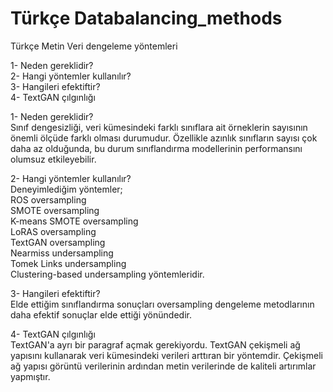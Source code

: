 # Türkçe Databalancing_methods
Türkçe Metin Veri dengeleme yöntemleri

1- Neden gereklidir? </br>
2- Hangi yöntemler kullanılır?<br>
3- Hangileri efektiftir? <br>
4- TextGAN çılgınlığı <br>

1- Neden gereklidir? </br>
Sınıf dengesizliği, veri kümesindeki farklı sınıflara ait örneklerin sayısının önemli ölçüde farklı olması durumudur. Özellikle azınlık sınıfların sayısı çok daha az olduğunda, bu durum sınıflandırma modellerinin performansını olumsuz etkileyebilir.


2- Hangi yöntemler kullanılır? </br>
Deneyimlediğim yöntemler;  </br>
ROS oversampling </br>
SMOTE oversampling </br>
K-means SMOTE oversampling </br>
LoRAS oversampling </br>
TextGAN oversampling </br>
Nearmiss undersampling </br>
Tomek Links undersampling </br>
Clustering-based  undersampling yöntemleridir.

3- Hangileri efektiftir? </br>
Elde ettiğim sınıflandırma sonuçları oversampling dengeleme metodlarının daha efektif sonuçlar elde ettiği yönündedir.

4- TextGAN çılgınlığı </br>
TextGAN'a ayrı bir paragraf açmak gerekiyordu. TextGAN çekişmeli ağ yapısını kullanarak veri kümesindeki verileri arttıran bir yöntemdir. Çekişmeli ağ yapısı görüntü verilerinin ardından metin verilerinde de kaliteli artırımlar yapmıştır.
